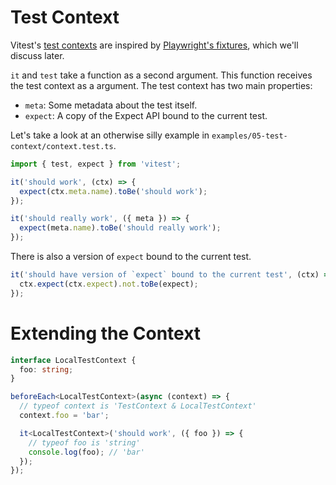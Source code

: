 # Test Context

Vitest's [test contexts](https://vitest.dev/guide/test-context.html) are inspired by [Playwright's fixtures](https://playwright.dev/docs/test-fixtures), which we'll discuss later.

`it` and `test` take a function as a second argument. This function receives the test context as a argument. The test context has two main properties:

- `meta`: Some metadata about the test itself.
- `expect`: A copy of the Expect API bound to the current test.

Let's take a look at an otherwise silly example in `examples/05-test-context/context.test.ts`.

```ts
import { test, expect } from 'vitest';

it('should work', (ctx) => {
  expect(ctx.meta.name).toBe('should work');
});

it('should really work', ({ meta }) => {
  expect(meta.name).toBe('should really work');
});
```

There is also a version of `expect` bound to the current test.

```ts
it('should have version of `expect` bound to the current test', (ctx) => {
  ctx.expect(ctx.expect).not.toBe(expect);
});
```

# Extending the Context

```ts
interface LocalTestContext {
  foo: string;
}

beforeEach<LocalTestContext>(async (context) => {
  // typeof context is 'TestContext & LocalTestContext'
  context.foo = 'bar';

  it<LocalTestContext>('should work', ({ foo }) => {
    // typeof foo is 'string'
    console.log(foo); // 'bar'
  });
});
```
